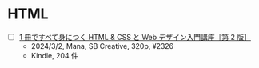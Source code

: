 # HTML

- [ ] [1 冊ですべて身につく HTML & CSS と Web デザイン入門講座［第 2 版］](https://www.amazon.co.jp/dp/B0CTM5Z6XQ)
  - 2024/3/2, Mana, SB Creative, 320p, ¥2326
  - Kindle, 204 件
